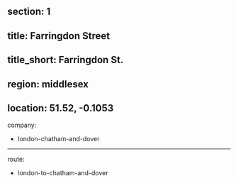 section: 1
----
title: Farringdon Street
----
title_short: Farringdon St.
----
region: middlesex
----
location: 51.52, -0.1053
----
company:
- london-chatham-and-dover
----
route:
- london-to-chatham-and-dover
